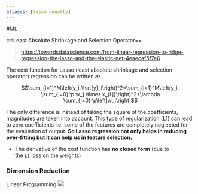 ```yaml
---
aliases: [lasso penalty]
---
```

#ML 

==Least Absolute Shrinkage and Selection Operator==

> https://towardsdatascience.com/from-linear-regression-to-ridge-regression-the-lasso-and-the-elastic-net-4eaecaf5f7e6


The cost function for Lasso (least absolute shrinkage and selection operator) regression can be written as

$$\sum_{i=1}^M\left(y_i-\hat{y}_i\right)^2=\sum_{i=1}^M\left(y_i-\sum_{j=0}^p w_j \times x_{i j}\right)^2+\lambda \sum_{j=0}^p\left|w_j\right|$$

The only difference is instead of taking the square of the coefficients, magnitudes are taken into account. This type of regularization (L1) can lead to zero coefficients i.e. some of the features are completely neglected for the evaluation of output. **So Lasso regression not only helps in reducing over-fitting but it can help us in feature selection.**

- The derivative of the cost function has **no closed form** (due to the `L1` loss on the weights)
### Dimension Reduction
Linear Programming
![](https://miro.medium.com/max/1400/1*Jd03Hyt2bpEv1r7UijLlpg.webp)
